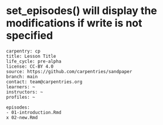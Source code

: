 # set_episodes() will display the modifications if write is not specified

    carpentry: cp
    title: Lesson Title
    life_cycle: pre-alpha
    license: CC-BY 4.0
    source: https://github.com/carpentries/sandpaper
    branch: main
    contact: team@carpentries.org
    learners: ~
    instructors: ~
    profiles: ~
    
    episodes:
    - 01-introduction.Rmd
    x 02-new.Rmd

